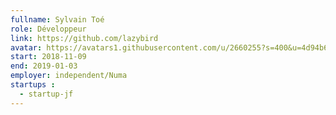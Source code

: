 ```yaml
---
fullname: Sylvain Toé
role: Développeur
link: https://github.com/lazybird
avatar: https://avatars1.githubusercontent.com/u/2660255?s=400&u=4d94b6a9671d594c563f2ff50907b99c71b7fb00&v=4
start: 2018-11-09
end: 2019-01-03
employer: independent/Numa
startups : 
  - startup-jf
---
```

